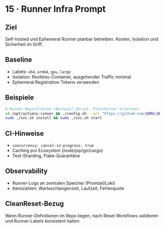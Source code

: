 # 15 · Runner Infra Prompt

## Ziel
Self-hosted und Ephemeral Runner planbar betreiben. Kosten, Isolation und Sicherheit im Griff.

## Baseline
- Labels: `x64`, `arm64`, `gpu`, `large`
- Isolation: Rootless-Container, ausgehender Traffic minimal
- Ephemeral Registration Tokens verwenden

## Beispiele
```bash
# Runner-Registration (Beispiel-Skript, Platzhalter ersetzen)
cd /opt/actions-runner && ./config.sh --url "https://github.com/$ORG/$REPO" --token "$TOKEN" --labels "x64,ephemeral" --ephemeral
sudo ./svc.sh install && sudo ./svc.sh start
```

## CI-Hinweise
- `concurrency: cancel-in-progress: true`
- Caching pro Ecosystem (node/pip/go/cargo)
- Test-Sharding, Flake-Quarantäne

## Observability
- Runner-Logs an zentralen Speicher (Promtail/Loki)
- Kennzahlen: Warteschlangenzeit, Laufzeit, Fehlerquote

## CleanReset-Bezug
Wenn Runner-Definitionen im Repo liegen, nach Reset Workflows validieren und Runner-Labels konsistent halten.
